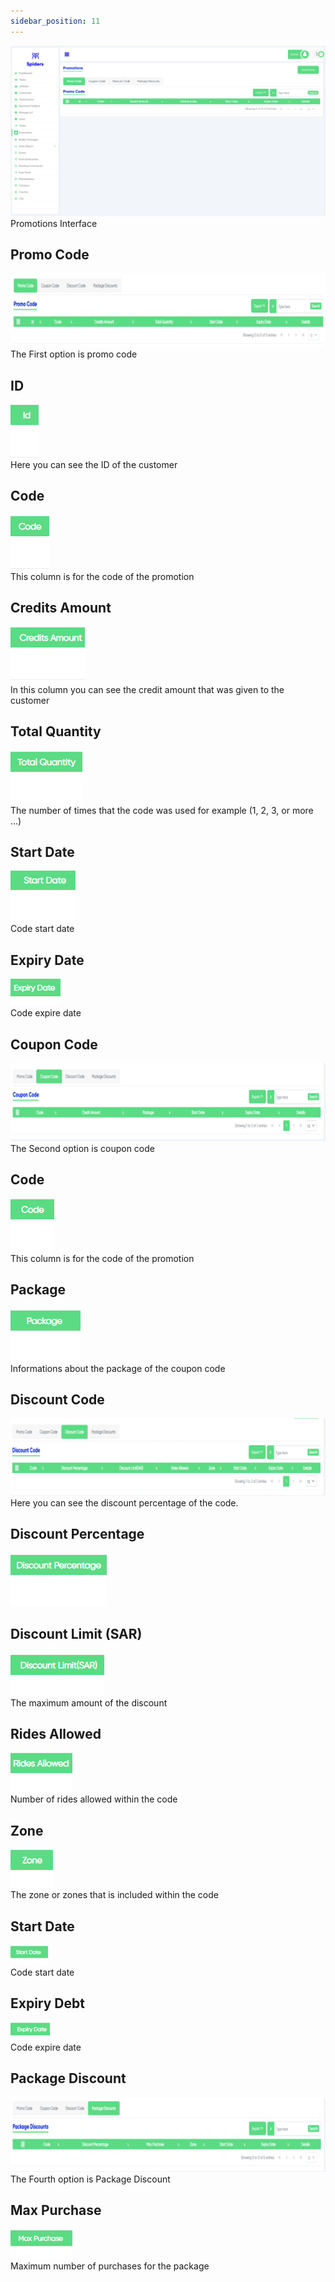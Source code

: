 ```yaml
---
sidebar_position: 11
---
```


<img src="/img/Promotions/promo5.png"/><br/>
Promotions Interface

## Promo Code
<img src="/img/Promotions/promotions1.png"/><br/>
The First option is promo code


## ID

<img src="/img/Promotions/promotions3.png"/>
<br/>
Here you can see the ID of the customer

## Code
<img src="/img/Promotions/promotions4.png"/>
<br/>
This column is for the code of the promotion

## Credits Amount
<img src="/img/Promotions/promotions5.png"/>
<br/>
In this column you can see the credit amount that was given to the customer

## Total Quantity
<img src="/img/Promotions/promotions6.png"/>
<br/>
The number of times that the code was used for example (1, 2, 3, or more ...)

## Start Date
<img src="/img/Promotions/promotions7.png"/>
<br/>
Code start date

## Expiry Date
<img src="/img/Promotions/promotions8.png"/>
<br/>
Code expire date

 
## Coupon Code

<img src="/img/Promotions/promotions2.png"/>
<br/>
The Second option is coupon code


## Code
<img src="/img/Promotions/promotions14.png"/>
<br/>
This column is for the code of the promotion


## Package
<img src="/img/Promotions/promotions10.png"/>
<br/>
Informations about the package of the coupon code



## Discount Code
<img src="/img/Promotions/promotions12.png"/>
<br/>
Here you can see the discount percentage of the code.

## Discount Percentage
<img src="/img/Promotions/promotions15.png"/>
<br/>

## Discount Limit (SAR)
<img src="/img/Promotions/promotions16.png"/>
<br/>
The maximum amount of the discount 

## Rides Allowed
<img src="/img/Promotions/promotions17.png"/>
<br/>
Number of rides allowed within the code

## Zone
<img src="/img/Promotions/promotions18.png"/>
<br/>
The zone or zones that is included within the code

## Start Date
<img src="/img/Promotions/promotions19.png"/>
<br/>
Code start date

## Expiry Debt
<img src="/img/Promotions/promotions20.png"/>
<br/>
Code expire date

## Package Discount
<img src="/img/Promotions/promotions13.png"/>
<br/>
The Fourth option is Package Discount

## Max Purchase
<img src="/img/Promotions/promotions21.png"/>
<br/>
Maximum number of purchases for the package

